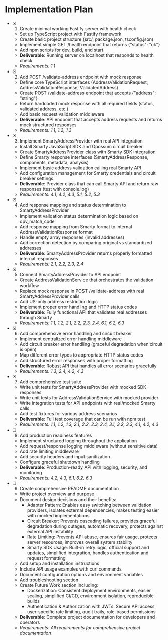 # Implementation Plan

- [x] 1. Create minimal working Fastify server with health check

  - Set up TypeScript project with Fastify framework
  - Create basic project structure (src/, package.json, tsconfig.json)
  - Implement simple GET /health endpoint that returns {"status": "ok"}
  - Add npm scripts for dev, build, and start
  - **Deliverable**: Running server on localhost that responds to health check
  - _Requirements: 1.1_

- [x] 2. Add POST /validate-address endpoint with mock response

  - Define core TypeScript interfaces (AddressValidationRequest, AddressValidationResponse, ValidatedAddress)
  - Create POST /validate-address endpoint that accepts {"address": "string"}
  - Return hardcoded mock response with all required fields (status, validated address, etc.)
  - Add basic request validation middleware
  - **Deliverable**: API endpoint that accepts address requests and returns mock structured responses
  - _Requirements: 1.1, 1.2, 1.3_

- [x] 3. Implement SmartyAddressProvider with real API integration

  - Install Smarty JavaScript SDK and Opossum circuit breaker
  - Create SmartyAddressProvider class with Smarty SDK integration
  - Define Smarty response interfaces (SmartyAddressResponse, components, metadata, analysis)
  - Implement basic address validation calling real Smarty API
  - Add configuration management for Smarty credentials and circuit breaker settings
  - **Deliverable**: Provider class that can call Smarty API and return raw responses (test with console.log)
  - _Requirements: 4.1, 4.2, 4.3, 5.1, 5.2, 5.3_

- [x] 4. Add response mapping and status determination to SmartyAddressProvider

  - Implement validation status determination logic based on dpv_match_code
  - Add response mapping from Smarty format to internal AddressValidationResponse format
  - Handle empty array responses (invalid addresses)
  - Add correction detection by comparing original vs standardized addresses
  - **Deliverable**: SmartyAddressProvider returns properly formatted internal responses
  - _Requirements: 2.1, 2.2, 2.3, 2.4_

- [x] 5. Connect SmartyAddressProvider to API endpoint

  - Create AddressValidationService that orchestrates the validation workflow
  - Replace mock response in POST /validate-address with real SmartyAddressProvider calls
  - Add US-only address restriction logic
  - Implement proper error handling and HTTP status codes
  - **Deliverable**: Fully functional API that validates real addresses through Smarty
  - _Requirements: 1.1, 1.2, 2.1, 2.2, 2.3, 2.4, 6.1, 6.2, 6.3_

- [x] 6. Add comprehensive error handling and circuit breaker

  - Implement centralized error handling middleware
  - Add circuit breaker error handling (graceful degradation when circuit is open)
  - Map different error types to appropriate HTTP status codes
  - Add structured error responses with proper formatting
  - **Deliverable**: Robust API that handles all error scenarios gracefully
  - _Requirements: 1.3, 2.4, 4.2, 4.3_

- [x] 7. Add comprehensive test suite

  - Write unit tests for SmartyAddressProvider with mocked SDK responses
  - Write unit tests for AddressValidationService with mocked provider
  - Write integration tests for API endpoints with real/mocked Smarty calls
  - Add test fixtures for various address scenarios
  - **Deliverable**: Full test coverage that can be run with npm test
  - _Requirements: 1.1, 1.2, 1.3, 2.1, 2.2, 2.3, 2.4, 3.1, 3.2, 3.3, 4.1, 4.2, 4.3_

- [ ] 8. Add production readiness features

  - Implement structured logging throughout the application
  - Add request/response logging middleware (without sensitive data)
  - Add rate limiting middleware
  - Add security headers and input sanitization
  - Configure graceful shutdown handling
  - **Deliverable**: Production-ready API with logging, security, and monitoring
  - _Requirements: 4.2, 4.3, 6.1, 6.2, 6.3_

- [ ] 9. Create comprehensive README documentation
  - Write project overview and purpose
  - Document design decisions and their benefits:
    - Adapter Pattern: Enables easy switching between validation providers, isolates external dependencies, makes testing easier with mocked implementations
    - Circuit Breaker: Prevents cascading failures, provides graceful degradation during outages, automatic recovery, protects against external API instability
    - Rate Limiting: Prevents API abuse, ensures fair usage, protects server resources, improves overall system stability
    - Smarty SDK Usage: Built-in retry logic, official support and updates, simplified integration, handles authentication and request formatting
  - Add setup and installation instructions
  - Include API usage examples with curl commands
  - Document configuration options and environment variables
  - Add troubleshooting section
  - Create Future Work section including:
    - Dockerization: Consistent deployment environments, easier scaling, simplified CI/CD, environment isolation, reproducible builds
    - Authentication & Authorization with JWTs: Secure API access, user-specific rate limiting, audit trails, role-based permissions
  - **Deliverable**: Complete project documentation for developers and operators
  - _Requirements: All requirements for comprehensive project documentation_
